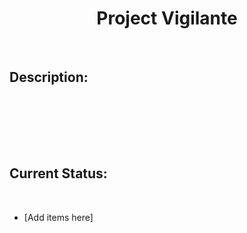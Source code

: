 <center><h1>Project Vigilante</h1></center><br>
<h2>Description: </h2><br>


<br><br><br>
<h2>Current Status:</h2><br>
<ul>
	<li>[Add items here]
</ul>